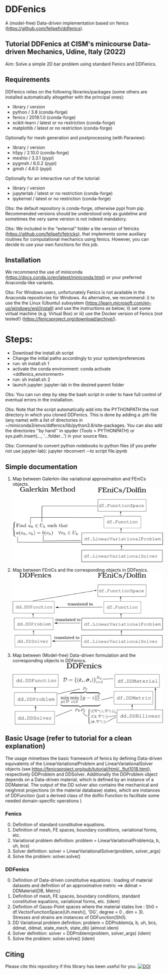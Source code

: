 
# DDFenics
A (model-free) Data-driven implementation based on fenics (https://github.com/felipefr/ddfenics).

## Tutorial DDFenics at CISM's minicourse Data-driven Mechanics, Udine, Italy (2022) 
Aim: Solve a simple 2D bar problem using standard Fenics and DDFenics.

## Requirements 

DDFenics relies on the following libraries/packages (some others are installed automatically altogether with the principal ones):
- library  /        version
- python   /        3.8 (conda-forge) 
- fenics   /        2019.1.0   (conda-forge)
- scikit-learn /  latest or no restriction (conda-forge)
- matplotlib	/  latest or no restriction (conda-forge)

Optionally for mesh generation and postprocessing (with Paraview):
- library   /    version
- h5py      /    2.10.0 (conda-forge)
- meshio    /    3.3.1  (pypi)
- pygmsh    /    6.0.2  (pypi)
- gmsh      /    4.6.0   (pypi)

Optionally for an interactive run of the tutorial:
- library  /  version
- jupyterlab / latest or no restriction (conda-forge)
- ipykernel	 /  latest or no restriction (conda-forge)

Obs: the default repository is conda-forge, otherwise pypi from pip. Recommended versions should be understood only as guideline and sometimes the very same version is not indeed mandatory.

Obs: We included in the "external" folder a lite version of fetricks (https://github.com/felipefr/fetricks), that implements some auxiliary routines for computational mechanics using fenics. However, you can decide to use your own functions for this job. 

## Installation
We recommend the use of miniconda (https://docs.conda.io/en/latest/miniconda.html) or your preferred Anaconda-like variants.

Obs: For Windows users, unfortunately Fenics is not available in the Anaconda repositories for Windows. As alternative, we recommend: i) to use the the Linux (Ubuntu) subsystem (https://learn.microsoft.com/en-us/windows/wsl/install) and use the instructions as below; ii) set some virtual machine (e.g. Virtual Box) or iii) use the Docker version of Fenics (not tested!) (https://fenicsproject.org/download/archive/).

# Steps:
- Download the install.sh script
- Change the initial paths accordingly to your system/preferences
- run: sh install.sh 1
- activate the conda environment: conda activate <ddfenics_environment>
- run: sh install.sh 2
- launch jupyter: jupyter-lab in the desired parent folder

Obs: You can run step by step the bash script in order to have full control of eventual errors in the installation.

Obs: Note that the script automatically add into the PYTHONPATH the root directory in which you cloned DDFenics. This is done by adding a .pth file (any name) with a list of directories in ~/miniconda3/envs/ddfenics/lib/python3.8/site-packages. You can also add the directories ''by hand'' in spyder (Tools > PYTHONPATH) or sys.path.insert(..., '...folder...') in your source files.

Obs: Command to convert python notebooks to python files (if you prefer not use jupyter-lab): jupyter nbconvert --to script file.ipynb 

## Simple documentation
1. Map between Galerkin-like variational approximation and FEniCs objects.
![FenicsContinuum](FenicsContinuum.png)

2. Map between FEniCs and the corresponding objects in DDFenics.
![FenicsDDFenics](FenicsDDFenics.png)

3. Map between (Model-free) Data-driven formulation and the corresponding objects in DDFenics.
![DDFenics](DDFenics.png)

## Basic Usage (refer to tutorial for a clean explanation)

The usage mimetises the basic framework of fenics by defining Data-driven equivalents of the LinearVariationalProblem
and LinearVariationalSolver objects (see https://fenicsproject.org/pub/tutorial/html/._ftut1018.html), respectively DDProblem and DDSolver.
Additionally the DDProblem object depends on a Data-driven material, which is defined by an instance of a DDMaterial. The output of the DD solver also contains
the mechanical and neighrest projections (in the material database) states, which are instances of DDFunction (just a derived class of the dolfin Function to facilitate 
some needed domain-specific operations )

### Fenics

0. Definition of standard constitutive equations. 
1. Definition of mesh, FE spaces, boundary conditions, variational forms, etc. 
2. Variational problem definition: problem = LinearVariationalProblem(a, b, uh, bcs)
3. Solver definition: solver = LinearVariationalSolver(problem, solver_args) 
4. Solve the problem: solver.solve()


### DDFenics

0. Definition of Data-driven constitutive equations : loading of material datasets and definition of an approximative metric ==> ddmat = DDMaterial(DB, Metric) 
1. Definition of mesh, FE spaces, boundary conditions, standard constitutive equations, variational forms, etc. (idem)
2. Definition of Gauss-Point spaces where the material states live : Sh0 = df.VectorFunctionSpace(Uh.mesh(), 'DG', degree = 0 , dim = 3). 
Stresses and strains are instances of DDFunction(Sh0). 
3. DD Variational problem definition: problem = DDProblem(a, b, uh, bcs, ddmat, ddmat, state_mech, state_db) (almost idem)
4. Solver definition: solver = DDProblem(problem, solver_args) (idem) 
5. Solve the problem: solver.solve() (idem)

## Citing
Please cite this repository if this library has been useful for you.
[![DOI](https://zenodo.org/badge/545056382.svg)](https://zenodo.org/badge/latestdoi/545056382)
